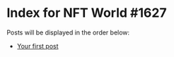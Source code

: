 # Index for NFT World #1627
Posts will be displayed in the order below:

- [Your first post](./001-first.md)


